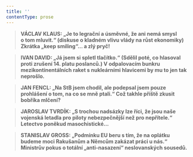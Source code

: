 ```yaml
---
title: ''
contentType: prose
---
```


<section>

> ****VÁCLAV KLAUS**: „Je to legrační a úsměvné, že ani nemá smysl o tom mluvit.“ (diskuse o kladném vlivu vlády na růst ekonomiky) **Zkrátka „keep smiling“… a zlý pryč!****

> ****IVAN DAVID**: „Já jsem si spletl tlačítko.“ (Sdělil poté, co hlasoval proti zrušení 14. platu poslanců.) **V odpalovacím bunkru mezikontinentálních raket s nukleárními hlavicemi by mu to jen tak neprošlo.****

> ****JAN FENCL**: „Na StB jsem chodil, ale podepsal jsem pouze prohlášení o tom, na co se mně ptali.“ **Což takhle příště zkusit bobříka mlčení?****

> ****JAROSLAV TVRDÍK**: „S trochou nadsázky lze říci, že jsou naše vojenská letadla pro piloty nebezpečnější než pro nepřítele.“ **Letectvo poněkud masochistické…****

> ****STANISLAV GROSS**: „Podmínku EU beru s tím, že na oplátku budeme moci Rakušanům a Němcům zakázat práci u nás.“ **Ministrův pokus o totální „anti-nasazení“ neslovanských sousedů.****

</section>
